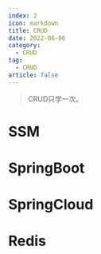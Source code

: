 ```yaml
---
index: 2
icon: markdown
title: CRUD
date: 2022-06-06
category:
  - CRUD
tag:
  - CRUD
article: false
---
```


> CRUD只学一次。

<!-- more -->



# SSM

# SpringBoot

# SpringCloud

# Redis



